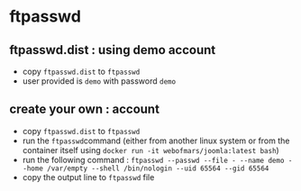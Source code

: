 # ftpasswd

## ftpasswd.dist : using demo account

- copy `ftpasswd.dist` to `ftpasswd`
- user provided is `demo` with password `demo`

## create your own : account

- copy `ftpasswd.dist` to `ftpasswd`
- run the `ftpasswd`command (either from another linux system or from the container itself using `docker run -it webofmars/joomla:latest bash`)
- run the following command : `ftpasswd --passwd --file - --name demo --home /var/empty --shell /bin/nologin --uid 65564 --gid 65564`
- copy the output line to `ftpasswd` file

